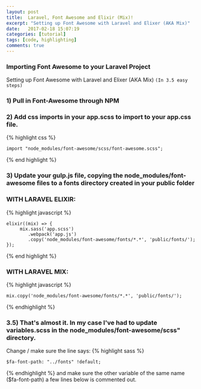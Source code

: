 ```yaml
---
layout: post
title:  Laravel, Font Awesome and Elixir (Mix)!
excerpt: "Setting up Font Awesome with Laravel and Elixer (AKA Mix)"
date:   2017-02-18 15:07:19
categories: [tutorial]
tags: [code, highlighting]
comments: true
---
```


###  Importing Font Awesome to your Laravel Project
Setting up Font Awesome with Laravel and Elixer (AKA Mix) `(In 3.5 easy steps)`

### 1) Pull in Font-Awesome through NPM



### 2) Add css imports in your app.scss to import to your app.css file.
{% highlight css %}

    import "node_modules/font-awesome/scss/font-awesome.scss";

{% end highlight %}

### 3) Update your gulp.js file, copying the node_modules/font-awesome files to a fonts directory created in your public folder
### WITH LARAVEL ELIXIR:
{% highlight javascript %}

    elixir((mix) => {
         mix.sass('app.scss')
            .webpack('app.js')
            .copy('node_modules/font-awesome/fonts/*.*', 'public/fonts/');
    });

{% end highlight %}

### WITH LARAVEL MIX:
{% highlight javascript %}

    mix.copy('node_modules/font-awesome/fonts/*.*', 'public/fonts/');

{% endhighlight %}

### 3.5) That's almost it. In my case I've had to update variables.scss in the node_modules/font-awesome/scss" directory.
Change / make sure the line says:
{% highlight sass %}

    $fa-font-path: "../fonts" !default;

{% endhighlight %}
and make sure the other variable of the same name ($fa-font-path) a few lines below is commented out.